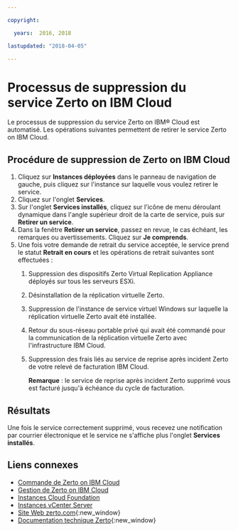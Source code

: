 ```yaml
---

copyright:

  years:  2016, 2018

lastupdated: "2018-04-05"

---
```


# Processus de suppression du service Zerto on IBM Cloud
<!-- Do not remove this topic. Though it's no longer in the TOC, it's referenced from the V1.3 release notes -->

Le processus de suppression du service Zerto on IBM® Cloud est automatisé. Les opérations suivantes permettent de retirer le service Zerto on IBM Cloud.

## Procédure de suppression de Zerto on IBM Cloud

1. Cliquez sur **Instances déployées** dans le panneau de navigation de gauche, puis cliquez sur l'instance sur laquelle vous voulez retirer le service.
2. Cliquez sur l'onglet **Services**.
3. Sur l'onglet **Services installés**, cliquez sur l'icône de menu déroulant dynamique dans l'angle supérieur droit de la carte de service, puis sur **Retirer un service**.
4. Dans la fenêtre **Retirer un service**, passez en revue, le cas échéant, les remarques ou avertissements. Cliquez sur **Je comprends**.
5. Une fois votre demande de retrait du service acceptée, le service prend le statut **Retrait en cours** et les opérations de retrait suivantes sont effectuées :   
   1. Suppression des dispositifs Zerto Virtual Replication Appliance déployés sur tous les serveurs ESXi.
   2. Désinstallation de la réplication virtuelle Zerto.
   3. Suppression de l'instance de service virtuel Windows sur laquelle la réplication virtuelle Zerto avait été installée.
   4. Retour du sous-réseau portable privé qui avait été commandé pour la communication de la réplication virtuelle Zerto avec l'infrastructure IBM Cloud.   
   5. Suppression des frais liés au service de reprise après incident Zerto de votre relevé de facturation IBM Cloud.

      **Remarque** : le service de reprise après incident Zerto supprimé vous est facturé jusqu'à échéance du cycle de facturation.

## Résultats

Une fois le service correctement supprimé, vous recevez une notification par courrier électronique et le service ne s'affiche plus l'onglet **Services installés**.

## Liens connexes

* [Commande de Zerto on IBM Cloud](zerto_ordering.html)
* [Gestion de Zerto on IBM Cloud](managingzertodr.html)
* [Instances Cloud Foundation](../sddc/sd_cloudfoundationoverview.html)
* [Instances vCenter Server](../vcenter/vc_vcenterserveroverview.html)
* [Site Web zerto.com](https://www.zerto.com){:new_window}
* [Documentation technique Zerto](https://www.zerto.com/myzerto/technical-documentation/){:new_window}
